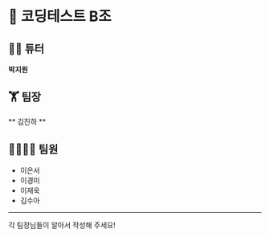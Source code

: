 # 📝 코딩테스트 B조 
## 👨‍💻 튜터
**박지원**
## 🏋 팀장
** 김진하 **
## 👨‍👨‍👧‍👦 팀원</br>
* 이은서</br>
* 이경미</br>
* 이재욱</br>
* 김수아</br>
-------------
각 팀장님들이 알아서 작성해 주세요!